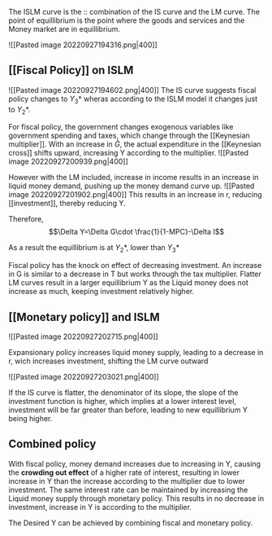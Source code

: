 The ISLM curve is the :: combination of the IS curve and the LM curve. The point of equillibrium is the point where the goods and services and the Money market are in equillibrium.

![[Pasted image 20220927194316.png|400]]

## [[Fiscal Policy]] on ISLM
![[Pasted image 20220927194602.png|400]]
The IS curve suggests fiscal policy changes to $Y_3*$ wheras according to the ISLM model it changes just to $Y_2*$. 

For fiscal policy, the government changes exogenous variables like government spending and taxes, which change through the [[Keynesian multiplier]]. With an increase in $\bar{G}$, the actual expenditure in the [[Keynesian cross]] shifts upward, increasing Y according to the multiplier.
![[Pasted image 20220927200939.png|400]]

However with the LM included, increase in income results in an increase in liquid money demand, pushing up the money demand curve up.
![[Pasted image 20220927201902.png|400]]
This results in an increase in r, reducing [[investment]], thereby reducing Y.

Therefore,$$\Delta Y=\Delta G\cdot \frac{1}{1-MPC}-\Delta I$$

As a result the equillibrium is at $Y_2*$, lower than $Y_3*$

Fiscal policy has the knock on effect of decreasing investment. An increase in G is similar to a decrease in T but works through the tax multiplier. Flatter LM curves result in a larger equillibrium Y as the Liquid money does not increase as much, keeping investment relatively higher.  

## [[Monetary policy]] and ISLM
![[Pasted image 20220927202715.png|400]]

Expansionary policy increases liquid money supply, leading to a decrease in r, wich increases investment, shifting the LM curve outward

![[Pasted image 20220927203021.png|400]]

If the IS curve is flatter, the denominator of its slope, the slope of the investment function is higher, which implies at a lower interest level, investment will be far greater than before, leading to new equillibrium Y being higher. 

## Combined policy
With fiscal policy, money demand increases due to increasing in Y, causing the **crowding out effect** of a higher rate of interest, resulting in lower increase in Y than the increase according to the multiplier due to lower investment.
The same interest rate can be maintained by increasing the Liquid money supply through monetary policy. This results in no decrease in investment, increase in Y is according to the multiplier.

The Desired Y can be achieved by combining fiscal and monetary policy.
